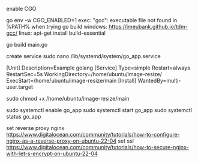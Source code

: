 enable CGO

go env -w CGO_ENABLED=1
exec: "gcc": executable file not found in %PATH% when trying go build
windows: https://jmeubank.github.io/tdm-gcc/
linux: apt-get install build-essential

go build main.go

create service
sudo nano /lib/systemd/system/go_app.service

[Unit]
Description=Example golang
[Service]
Type=simple
Restart=always
RestartSec=5s
WorkingDirectory=/home/ubuntu/image-resize/
ExecStart=/home/ubuntu/image-resize/main
[Install]
WantedBy=multi-user.target

sudo chmod +x /home/ubuntu/image-resize/main

sudo systemctl enable go_app
sudo systemctl start go_app
sudo systemctl status go_app

set reverse proxy nginx
https://www.digitalocean.com/community/tutorials/how-to-configure-nginx-as-a-reverse-proxy-on-ubuntu-22-04
set ssl
https://www.digitalocean.com/community/tutorials/how-to-secure-nginx-with-let-s-encrypt-on-ubuntu-22-04
